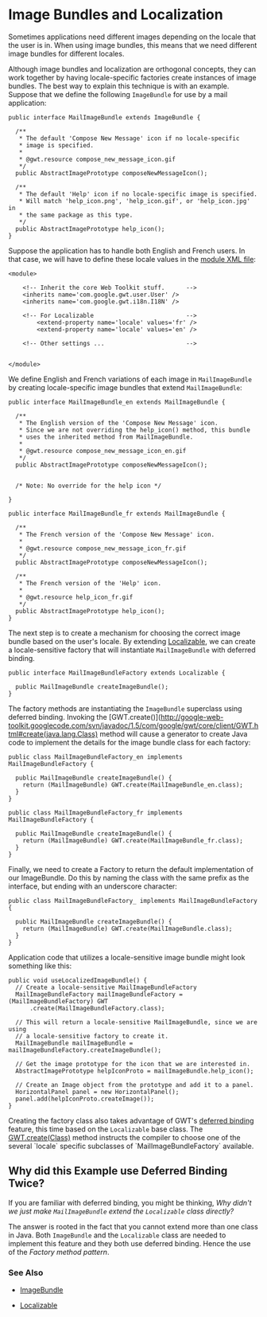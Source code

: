 # Image Bundles and Localization #

Sometimes applications need different images depending on the locale that the user is in. When using image bundles, this means that we need different image bundles for different locales.

Although image bundles and localization are orthogonal concepts, they can work together by having locale-specific factories create instances of image bundles.
The best way to explain this technique is with an example. Suppose that we define the following `ImageBundle` for use by a mail application:


```
public interface MailImageBundle extends ImageBundle {

  /**
   * The default 'Compose New Message' icon if no locale-specific
   * image is specified.
   *
   * @gwt.resource compose_new_message_icon.gif
   */
  public AbstractImagePrototype composeNewMessageIcon();

  /**
   * The default 'Help' icon if no locale-specific image is specified.
   * Will match 'help_icon.png', 'help_icon.gif', or 'help_icon.jpg' in
   * the same package as this type.
   */
  public AbstractImagePrototype help_icon();
}
```

Suppose the application has to handle both English and French users. In that case, we will have to define these locale values in the [module XML file](DevGuideModuleXml.md):

```
<module>

	<!-- Inherit the core Web Toolkit stuff.      -->
	<inherits name='com.google.gwt.user.User' />
	<inherits name='com.google.gwt.i18n.I18N' />

	<!-- For Localizable                          -->
        <extend-property name='locale' values='fr' />
        <extend-property name='locale' values='en' />

	<!-- Other settings ...                       -->

  
</module>
```

We define English and French variations of each image in `MailImageBundle` by creating locale-specific image bundles that extend `MailImageBundle`:

```
public interface MailImageBundle_en extends MailImageBundle {

  /**
   * The English version of the 'Compose New Message' icon.
   * Since we are not overriding the help_icon() method, this bundle
   * uses the inherited method from MailImageBundle.
   *
   * @gwt.resource compose_new_message_icon_en.gif
   */
  public AbstractImagePrototype composeNewMessageIcon();


  /* Note: No override for the help icon */

}
```

```
public interface MailImageBundle_fr extends MailImageBundle {

  /**
   * The French version of the 'Compose New Message' icon.
   *
   * @gwt.resource compose_new_message_icon_fr.gif
   */
  public AbstractImagePrototype composeNewMessageIcon();

  /**
   * The French version of the 'Help' icon.
   *
   * @gwt.resource help_icon_fr.gif
   */
  public AbstractImagePrototype help_icon();
}
```

The next step is to create a mechanism for choosing the correct image bundle based on the user's locale. By extending [Localizable](http://google-web-toolkit.googlecode.com/svn/javadoc/1.5/com/google/gwt/i18n/client/Localizable.html), we can create a locale-sensitive factory that will instantiate `MailImageBundle` with deferred binding.

```
public interface MailImageBundleFactory extends Localizable {

  public MailImageBundle createImageBundle();
}
```

The factory methods are instantiating the `ImageBundle` superclass using deferred binding.  Invoking the  [GWT.create()](http://google-web-toolkit.googlecode.com/svn/javadoc/1.5/com/google/gwt/core/client/GWT.html#create(java.lang.Class) method will cause a generator to create Java code to implement the details for the image bundle class for each factory:

```
public class MailImageBundleFactory_en implements MailImageBundleFactory {

  public MailImageBundle createImageBundle() {
    return (MailImageBundle) GWT.create(MailImageBundle_en.class);
  }
}

```

```
public class MailImageBundleFactory_fr implements MailImageBundleFactory {

  public MailImageBundle createImageBundle() {
    return (MailImageBundle) GWT.create(MailImageBundle_fr.class);
  }
}
```

Finally, we need to create a Factory to return the default implementation of our ImageBundle. Do this by naming the class with the same prefix as the interface, but ending with an underscore character:

```
public class MailImageBundleFactory_ implements MailImageBundleFactory {

  public MailImageBundle createImageBundle() {
    return (MailImageBundle) GWT.create(MailImageBundle.class);
  }
}
```

Application code that utilizes a locale-sensitive image bundle might look something like this:

```
public void useLocalizedImageBundle() {
  // Create a locale-sensitive MailImageBundleFactory
  MailImageBundleFactory mailImageBundleFactory = (MailImageBundleFactory) GWT
      .create(MailImageBundleFactory.class);

  // This will return a locale-sensitive MailImageBundle, since we are using
  // a locale-sensitive factory to create it.
  MailImageBundle mailImageBundle = mailImageBundleFactory.createImageBundle();

  // Get the image prototype for the icon that we are interested in.
  AbstractImagePrototype helpIconProto = mailImageBundle.help_icon();

  // Create an Image object from the prototype and add it to a panel.
  HorizontalPanel panel = new HorizontalPanel();
  panel.add(helpIconProto.createImage());
}
```

Creating the factory class also takes advantage of GWT's [deferred binding](DevGuideDeferredBinding.md) feature, this time based on the `Localizable` base class.  The [GWT.create(Class)](http://google-web-toolkit.googlecode.com/svn/javadoc/1.5/com/google/gwt/core/client/GWT.html#create(java.lang.Class)) method instructs the compiler to choose one of the several `locale` specific subclasses of `MailImageBundleFactory` available.

## Why did this Example use Deferred Binding Twice? ##

If you are familiar with deferred binding, you might be thinking, _Why didn't we just make `MailImageBundle` extend the `Localizable` class directly?_

The answer is rooted in the fact that you cannot extend more than one class in Java.   Both `ImageBundle` and the `Localizable` class are needed to implement this feature and they both use deferred binding.  Hence the use of the _Factory method pattern_.

### See Also ###

  * [ImageBundle](http://google-web-toolkit.googlecode.com/svn/javadoc/1.5/com/google/gwt/user/client/ui/ImageBundle.html)

  * [Localizable](http://google-web-toolkit.googlecode.com/svn/javadoc/1.5/com/google/gwt/i18n/client/Localizable.html)


